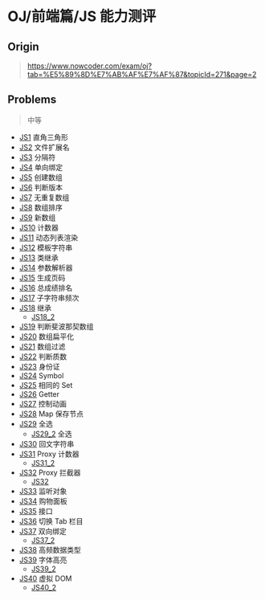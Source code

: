 # OJ/前端篇/JS 能力测评

## Origin

> <https://www.nowcoder.com/exam/oj?tab=%E5%89%8D%E7%AB%AF%E7%AF%87&topicId=271&page=2>

## Problems

> 中等

- [JS1](./problems/JS1.html) 直角三角形
- [JS2](./problems/JS2.html) 文件扩展名
- [JS3](./problems/JS3.html) 分隔符
- [JS4](./problems/JS4.html) 单向绑定
- [JS5](./problems/JS5.html) 创建数组
- [JS6](./problems/JS6.html) 判断版本
- [JS7](./problems/JS7.html) 无重复数组
- [JS8](./problems/JS8.html) 数组排序
- [JS9](./problems/JS9.html) 新数组
- [JS10](./problems/JS10.html) 计数器
- [JS11](./problems/JS11.html) 动态列表渲染
- [JS12](./problems/JS12.html) 模板字符串
- [JS13](./problems/JS13.html) 类继承
- [JS14](./problems/JS14.html) 参数解析器
- [JS15](./problems/JS15.html) 生成页码
- [JS16](./problems/JS16.html) 总成绩排名
- [JS17](./problems/JS17.html) 子字符串频次
- [JS18](./problems/JS18.html) 继承
  - [JS18_2](./problems/JS18_2.html)
- [JS19](./problems/JS19.html) 判断斐波那契数组
- [JS20](./problems/JS20.html) 数组扁平化
- [JS21](./problems/JS21.html) 数组过滤
- [JS22](./problems/JS22.html) 判断质数
- [JS23](./problems/JS23.html) 身份证
- [JS24](./problems/JS24.html) Symbol
- [JS25](./problems/JS25.html) 相同的 Set
- [JS26](./problems/JS26.html) Getter
- [JS27](./problems/JS27.html) 控制动画
- [JS28](./problems/JS28.html) Map 保存节点
- [JS29](./problems/JS29.html) 全选
  - [JS29_2](./problems/JS29_2.html) 全选
- [JS30](./problems/JS30.html) 回文字符串
- [JS31](./problems/JS31.html) Proxy 计数器
  - [JS31_2](./problems/JS31_2.html)
- [JS32](./problems/JS32.html) Proxy 拦截器
  - [JS32](./problems/JS32.html)
- [JS33](./problems/JS33.html) 监听对象
- [JS34](./problems/JS34.html) 购物面板
- [JS35](./problems/JS35.html) 接口
- [JS36](./problems/JS36.html) 切换 Tab 栏目
- [JS37](./problems/JS37.html) 双向绑定
  - [JS37_2](./problems/JS37_2.html)
- [JS38](./problems/JS38.html) 高频数据类型
- [JS39](./problems/JS39.html) 字体高亮
  - [JS39_2](./problems/JS39_2.html)
- [JS40](./problems/JS40.html) 虚拟 DOM
  - [JS40_2](./problems/JS40_2.html)
